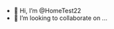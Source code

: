 - 👋 Hi, I’m @HomeTest22
- 💞️ I’m looking to collaborate on ...

<!---
HomeTest22/HomeTest22 is a ✨ special ✨ repository because its `README.md` (this file) appears on your GitHub profile.
You can click the Preview link to take a look at your changes.
--->
